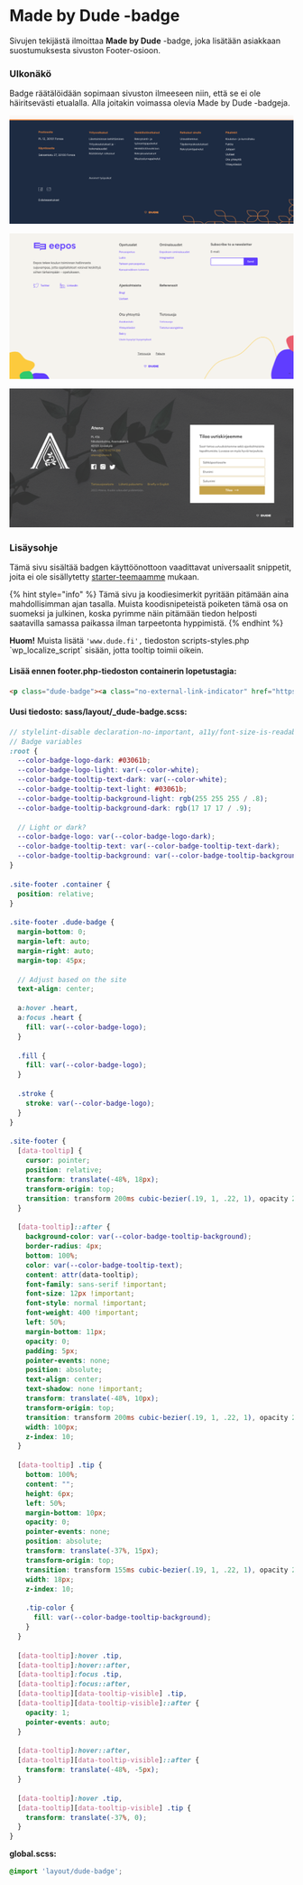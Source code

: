 # Made by Dude -badge

Sivujen tekijästä ilmoittaa **Made by Dude** -badge, joka lisätään asiakkaan suostumuksesta sivuston Footer-osioon.

### Ulkonäkö

Badge räätälöidään sopimaan sivuston ilmeeseen niin, että se ei ole häiritsevästi etualalla. Alla joitakin voimassa olevia Made by Dude -badgeja.

![faktia.fi](../.gitbook/assets/Screen-Shot-2022-04-12-14-11-51.72.png)

![eepos.fi](../.gitbook/assets/Screen-Shot-2022-04-12-14-07-19.15.png)

![atena.fi](../.gitbook/assets/Screen-Shot-2022-04-12-14-07-51.62.png)

### Lisäysohje

Tämä sivu sisältää badgen käyttöönottoon vaadittavat universaalit snippetit, joita ei ole sisällytetty [starter-teemaamme](https://github.com/digitoimistodude/air-light) mukaan.

{% hint style="info" %}
Tämä sivu ja koodiesimerkit pyritään pitämään aina mahdollisimman ajan tasalla. Muista koodisnipeteistä poiketen tämä osa on suomeksi ja julkinen, koska pyrimme näin pitämään tiedon helposti saatavilla samassa paikassa ilman tarpeetonta hyppimistä.
{% endhint %}

**Huom!** Muista lisätä `'www.dude.fi',` tiedoston scripts-styles.php \`wp\_localize\_script\` sisään, jotta tooltip toimii oikein.

#### **Lisää ennen footer.php-tiedoston containerin lopetustagia:**

```html
<p class="dude-badge"><a class="no-external-link-indicator" href="https://www.dude.fi" data-tooltip="Sivut toteuttanut" aria-label="Sivut toteuttanut Digitoimisto Dude Oy, siirry ulkoiselle sivustolle dude.fi"><svg aria-hidden="true" class="tip" xmlns="http://www.w3.org/2000/svg" width="36" height="12" viewBox="0 0 36 12"><path class="tip-color" transform="rotate(0)" d="M2.658, .000 C-13.615, .000 50.938, .000 34.662, .000 C28.662, .000 23.035, 12.002 18.660, 12.002 C14.285, 12.002 8.594, .000 2.658, .000 Z"></path></svg><svg width="85" height="17" xmlns="https://www.w3.org/2000/svg" viewBox="0 0 85 17"><g fill="transparent" class="heart" fill-rule="evenodd"><path d="M7.5 13.963L2.192 8.412a3.152 3.152 0 01-.59-3.634h0a3.166 3.166 0 012.312-1.7 3.133 3.133 0 012.72.882l.866.803.867-.803a3.133 3.133 0 012.718-.882 3.167 3.167 0 012.312 1.7h0a3.153 3.153 0 01-.589 3.634L7.5 13.962z" class="stroke" stroke="#03061b" stroke-linecap="round" stroke-linejoin="round" stroke-width="1.5"/><path class="fill" fill="#03061b" d="M50.696 8.166c0 .943-.338 2.782-2.601 2.782-2.278 0-2.618-1.84-2.618-2.782V3h-4.34v5.455c0 3.472 2.6 5.545 6.958 5.545 4.346 0 6.942-2.073 6.942-5.545V3h-4.34v5.166zM85 6.052V3H71.717v11H85v-3.052h-9.073v-1.22h7.543V7.271h-7.543V6.052zM33.14 10.948h-2.894V6.057h2.895c1.498 0 2.543 1.146 2.543 2.443 0 1.314-1.045 2.448-2.543 2.448zM34.179 3H26v11h8.178c2.832 0 5.723-2.196 5.723-5.5 0-3.324-2.891-5.5-5.723-5.5zM63.722 10.948h-2.895V6.057h2.895c1.499 0 2.543 1.146 2.543 2.443 0 1.314-1.044 2.448-2.543 2.448zM64.76 3h-8.178v11h8.178c2.832 0 5.723-2.196 5.723-5.5 0-3.324-2.891-5.5-5.723-5.5z"/></g></svg></a></p>
```

#### **Uusi tiedosto: sass/layout/\_dude-badge.scss:**

```scss
// stylelint-disable declaration-no-important, a11y/font-size-is-readable
// Badge variables
:root {
  --color-badge-logo-dark: #03061b;
  --color-badge-logo-light: var(--color-white);
  --color-badge-tooltip-text-dark: var(--color-white);
  --color-badge-tooltip-text-light: #03061b;
  --color-badge-tooltip-background-light: rgb(255 255 255 / .8);
  --color-badge-tooltip-background-dark: rgb(17 17 17 / .9);

  // Light or dark?
  --color-badge-logo: var(--color-badge-logo-dark);
  --color-badge-tooltip-text: var(--color-badge-tooltip-text-dark);
  --color-badge-tooltip-background: var(--color-badge-tooltip-background-dark);
}

.site-footer .container {
  position: relative;
}

.site-footer .dude-badge {
  margin-bottom: 0;
  margin-left: auto;
  margin-right: auto;
  margin-top: 45px;

  // Adjust based on the site
  text-align: center;

  a:hover .heart,
  a:focus .heart {
    fill: var(--color-badge-logo);
  }

  .fill {
    fill: var(--color-badge-logo);
  }

  .stroke {
    stroke: var(--color-badge-logo);
  }
}

.site-footer {
  [data-tooltip] {
    cursor: pointer;
    position: relative;
    transform: translate(-48%, 18px);
    transform-origin: top;
    transition: transform 200ms cubic-bezier(.19, 1, .22, 1), opacity 200ms cubic-bezier(.19, 1, .22, 1);
  }

  [data-tooltip]::after {
    background-color: var(--color-badge-tooltip-background);
    border-radius: 4px;
    bottom: 100%;
    color: var(--color-badge-tooltip-text);
    content: attr(data-tooltip);
    font-family: sans-serif !important;
    font-size: 12px !important;
    font-style: normal !important;
    font-weight: 400 !important;
    left: 50%;
    margin-bottom: 11px;
    opacity: 0;
    padding: 5px;
    pointer-events: none;
    position: absolute;
    text-align: center;
    text-shadow: none !important;
    transform: translate(-48%, 10px);
    transform-origin: top;
    transition: transform 200ms cubic-bezier(.19, 1, .22, 1), opacity 200ms cubic-bezier(.19, 1, .22, 1);
    width: 100px;
    z-index: 10;
  }

  [data-tooltip] .tip {
    bottom: 100%;
    content: "";
    height: 6px;
    left: 50%;
    margin-bottom: 10px;
    opacity: 0;
    pointer-events: none;
    position: absolute;
    transform: translate(-37%, 15px);
    transform-origin: top;
    transition: transform 155ms cubic-bezier(.19, 1, .22, 1), opacity 200ms cubic-bezier(.19, 1, .22, 1);
    width: 18px;
    z-index: 10;

    .tip-color {
      fill: var(--color-badge-tooltip-background);
    }
  }

  [data-tooltip]:hover .tip,
  [data-tooltip]:hover::after,
  [data-tooltip]:focus .tip,
  [data-tooltip]:focus::after,
  [data-tooltip][data-tooltip-visible] .tip,
  [data-tooltip][data-tooltip-visible]::after {
    opacity: 1;
    pointer-events: auto;
  }

  [data-tooltip]:hover::after,
  [data-tooltip][data-tooltip-visible]::after {
    transform: translate(-48%, -5px);
  }

  [data-tooltip]:hover .tip,
  [data-tooltip][data-tooltip-visible] .tip {
    transform: translate(-37%, 0);
  }
}
```

**global.scss:**

```scss
@import 'layout/dude-badge';
```
